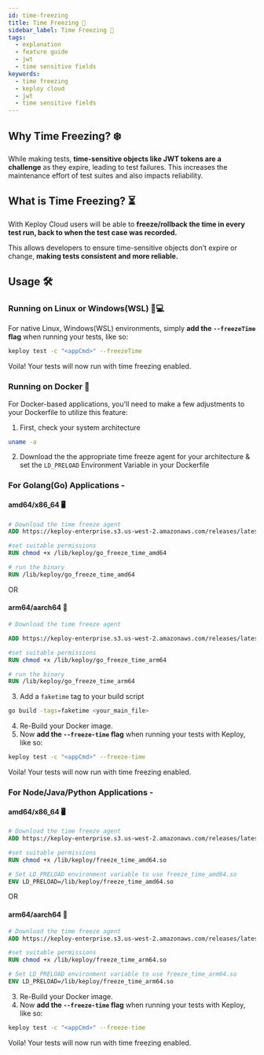 ```yaml
---
id: time-freezing
title: Time Freezing 🥶
sidebar_label: Time Freezing 🥶
tags:
  - explanation
  - feature guide
  - jwt
  - time sensitive fields
keywords:
  - time freezing
  - keploy cloud
  - jwt
  - time sensitive fields
---
```


<head>
  <title> Time Freezing | Keploy Docs</title>
  <meta charSet="utf-8" />
</head>

## Why Time Freezing? ❄️

While making tests, **time-sensitive objects like JWT tokens are a challenge** as they expire, leading to test failures. This increases the maintenance effort of test suites and also impacts reliability.

## What is Time Freezing? ⏳

With Keploy Cloud users will be able to **freeze/rollback the time in every test run, back to when the test case was recorded.**

This allows developers to ensure time-sensitive objects don’t expire or change, **making tests consistent and more reliable.**

## Usage 🛠️

### Running on Linux or Windows(WSL) 🐧💻

For native Linux, Windows(WSL) environments, simply **add the `--freezeTime` flag** when running your tests, like so:

```bash
keploy test -c "<appCmd>" --freezeTime
```

Voila! Your tests will now run with time freezing enabled.

### Running on Docker 🐳

For Docker-based applications, you'll need to make a few adjustments to your Dockerfile to utilize this feature:

1. First, check your system architecture

```sh
uname -a
```

2. Download the the appropriate time freeze agent for your architecture & set the `LD_PRELOAD` Environment Variable in your Dockerfile

### For Golang(Go) Applications -

#### amd64/x86_64 🖥️

```Dockerfile
# Download the time freeze agent
ADD https://keploy-enterprise.s3.us-west-2.amazonaws.com/releases/latest/assets/go_freeze_time_amd64 /lib/keploy/go_freeze_time_amd64

#set suitable permissions
RUN chmod +x /lib/keploy/go_freeze_time_amd64

# run the binary
RUN /lib/keploy/go_freeze_time_amd64
```

OR

#### arm64/aarch64 📱

```Dockerfile
# Download the time freeze agent

ADD https://keploy-enterprise.s3.us-west-2.amazonaws.com/releases/latest/assets/go_freeze_time_arm64 /lib/keploy/go_freeze_time_arm64

#set suitable permissions
RUN chmod +x /lib/keploy/go_freeze_time_arm64

# run the binary
RUN /lib/keploy/go_freeze_time_arm64
```

3. Add a `faketime` tag to your build script

```bash
go build -tags=faketime <your_main_file>
```

4. Re-Build your Docker image.
5. Now **add the `--freeze-time` flag** when running your tests with Keploy, like so:

```bash
keploy test -c "<appCmd>" --freeze-time
```

Voila! Your tests will now run with time freezing enabled.

### For Node/Java/Python Applications -

#### amd64/x86_64 🖥️

```Dockerfile
# Download the time freeze agent
ADD https://keploy-enterprise.s3.us-west-2.amazonaws.com/releases/latest/assets/freeze_time_amd64.so /lib/keploy/freeze_time_amd64.so

#set suitable permissions
RUN chmod +x /lib/keploy/freeze_time_amd64.so

# Set LD_PRELOAD environment variable to use freeze_time_amd64.so
ENV LD_PRELOAD=/lib/keploy/freeze_time_amd64.so
```

OR

#### arm64/aarch64 📱

```Dockerfile
# Download the time freeze agent
ADD https://keploy-enterprise.s3.us-west-2.amazonaws.com/releases/latest/assets/freeze_time_arm64.so /lib/keploy/freeze_time_arm64.so

#set suitable permissions
RUN chmod +x /lib/keploy/freeze_time_arm64.so

# Set LD_PRELOAD environment variable to use freeze_time_arm64.so
ENV LD_PRELOAD=/lib/keploy/freeze_time_arm64.so
```

3. Re-Build your Docker image.
4. Now **add the `--freeze-time` flag** when running your tests with Keploy, like so:

```bash
keploy test -c "<appCmd>" --freeze-time
```

Voila! Your tests will now run with time freezing enabled.
